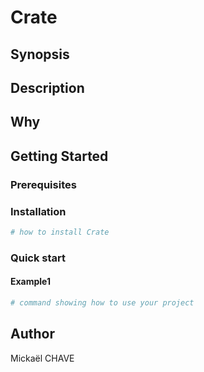 # Crate

## Synopsis

<!-- Enter a synopsis -->

## Description

<!-- Enter a description -->

## Why

<!-- Short reason you created the project -->

## Getting Started

### Prerequisites

<!-- list any prerequisites -->

### Installation

```powershell
# how to install Crate

```

### Quick start

#### Example1

```powershell
# command showing how to use your project

```

## Author

Mickaël CHAVE
